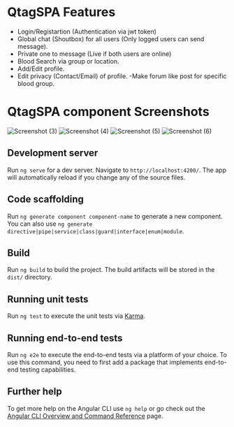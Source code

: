 # QtagSPA Features
  - Login/Registartion (Authentication via jwt token) 
  - Global chat (Shoutbox) for all users (Only logged users can send message).
  - Private one to message (Live if both users are online)
  - Blood Search via group or location.
  - Add/Edit profile.
  - Edit privacy (Contact/Email) of profile.
  -Make forum like post for specific blood group.
  
# QtagSPA component Screenshots
  ![Screenshot (3)](https://user-images.githubusercontent.com/34248175/128075659-ff4a27cd-e015-450b-9a22-411333709e3b.png)
  ![Screenshot (4)](https://user-images.githubusercontent.com/34248175/128075667-f81f2760-46c8-4d38-b70a-8c4cec64fcb8.png)
  ![Screenshot (5)](https://user-images.githubusercontent.com/34248175/128075676-f18e9a11-2702-401b-9eb8-79d1e4c2fc8a.png)
  ![Screenshot (6)](https://user-images.githubusercontent.com/34248175/128075692-5ec64fcf-aa4a-411a-a785-6098ed25e6d8.png)


## Development server

Run `ng serve` for a dev server. Navigate to `http://localhost:4200/`. The app will automatically reload if you change any of the source files.

## Code scaffolding

Run `ng generate component component-name` to generate a new component. You can also use `ng generate directive|pipe|service|class|guard|interface|enum|module`.

## Build

Run `ng build` to build the project. The build artifacts will be stored in the `dist/` directory.

## Running unit tests

Run `ng test` to execute the unit tests via [Karma](https://karma-runner.github.io).

## Running end-to-end tests

Run `ng e2e` to execute the end-to-end tests via a platform of your choice. To use this command, you need to first add a package that implements end-to-end testing capabilities.

## Further help

To get more help on the Angular CLI use `ng help` or go check out the [Angular CLI Overview and Command Reference](https://angular.io/cli) page.
